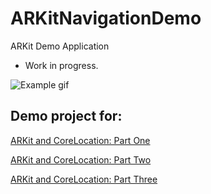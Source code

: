 # ARKitNavigationDemo
ARKit Demo Application

* Work in progress.

![Example gif](https://github.com/chriswebb09/ARKitNavigationDemo/blob/master/ARKitNavigationDemo/test4.gif)

## Demo project for:

[ARKit and CoreLocation: Part One](https://medium.com/journey-of-one-thousand-apps/arkit-and-corelocation-part-one-fc7cb2fa0150)


[ARKit and CoreLocation: Part Two](https://medium.com/journey-of-one-thousand-apps/arkit-and-corelocation-part-two-7b045fb1d7a1)


[ARKit and CoreLocation: Part Three](https://medium.com/journey-of-one-thousand-apps/arkit-and-corelocation-part-three-98b1d51e2eac)

